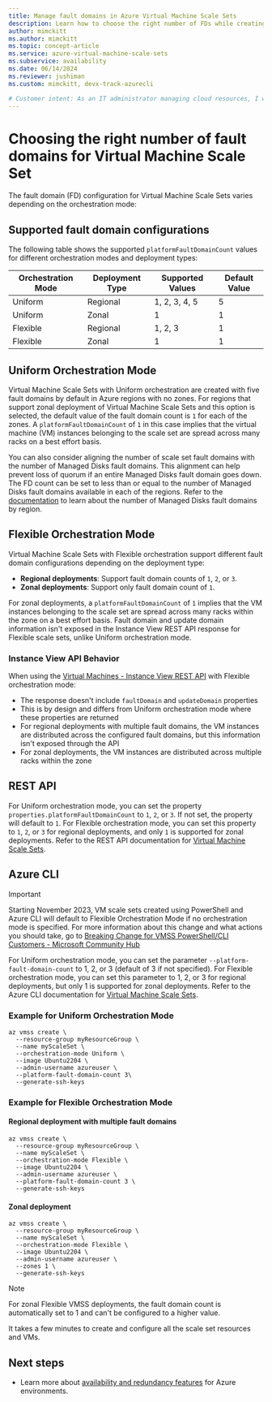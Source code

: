 ```yaml
---
title: Manage fault domains in Azure Virtual Machine Scale Sets
description: Learn how to choose the right number of FDs while creating a Virtual Machine Scale Set.
author: mimckitt
ms.author: mimckitt
ms.topic: concept-article
ms.service: azure-virtual-machine-scale-sets
ms.subservice: availability
ms.date: 06/14/2024
ms.reviewer: jushiman
ms.custom: mimckitt, devx-track-azurecli

# Customer intent: As an IT administrator managing cloud resources, I want to select the appropriate number of fault domains for my Virtual Machine Scale Set, so that I can ensure high availability and minimize the risk of downtime due to hardware failures.
---
```

# Choosing the right number of fault domains for Virtual Machine Scale Set

The fault domain (FD) configuration for Virtual Machine Scale Sets varies depending on the orchestration mode:

## Supported fault domain configurations

The following table shows the supported `platformFaultDomainCount` values for different orchestration modes and deployment types:

| Orchestration Mode | Deployment Type | Supported Values | Default Value |
|-------------------|----------------|------------------|---------------|
| Uniform | Regional | 1, 2, 3, 4, 5 | 5 |
| Uniform | Zonal | 1 | 1 |
| Flexible | Regional | 1, 2, 3 | 1 |
| Flexible | Zonal | 1 | 1 |

## Uniform Orchestration Mode
Virtual Machine Scale Sets with Uniform orchestration are created with five fault domains by default in Azure regions with no zones. For regions that support zonal deployment of Virtual Machine Scale Sets and this option is selected, the default value of the fault domain count is `1` for each of the zones. A `platformFaultDomainCount` of `1` in this case implies that the virtual machine (VM) instances belonging to the scale set are spread across many racks on a best effort basis.

You can also consider aligning the number of scale set fault domains with the number of Managed Disks fault domains. This alignment can help prevent loss of quorum if an entire Managed Disks fault domain goes down. The FD count can be set to less than or equal to the number of Managed Disks fault domains available in each of the regions. Refer to the [documentation](../virtual-machines/availability-set-overview.md) to learn about the number of Managed Disks fault domains by region.

## Flexible Orchestration Mode
Virtual Machine Scale Sets with Flexible orchestration support different fault domain configurations depending on the deployment type:

- **Regional deployments**: Support fault domain counts of `1`, `2`, or `3`.
- **Zonal deployments**: Support only fault domain count of `1`.

For zonal deployments, a `platformFaultDomainCount` of `1` implies that the VM instances belonging to the scale set are spread across many racks within the zone on a best effort basis. Fault domain and update domain information isn't exposed in the Instance View REST API response for Flexible scale sets, unlike Uniform orchestration mode.

### Instance View API Behavior
When using the [Virtual Machines - Instance View REST API](/rest/api/compute/virtualmachines/instanceview) with Flexible orchestration mode:
- The response doesn't include `faultDomain` and `updateDomain` properties
- This is by design and differs from Uniform orchestration mode where these properties are returned
- For regional deployments with multiple fault domains, the VM instances are distributed across the configured fault domains, but this information isn't exposed through the API
- For zonal deployments, the VM instances are distributed across multiple racks within the zone

## REST API
For Uniform orchestration mode, you can set the property `properties.platformFaultDomainCount` to `1`, `2`, or `3`. If not set, the property will default to `1`. For Flexible orchestration mode, you can set this property to `1`, `2`, or `3` for regional deployments, and only `1` is supported for zonal deployments. Refer to the REST API documentation for [Virtual Machine Scale Sets](/rest/api/compute/virtualmachinescalesets/createorupdate).

## Azure CLI

> [!IMPORTANT]
>Starting November 2023, VM scale sets created using PowerShell and Azure CLI will default to Flexible Orchestration Mode if no orchestration mode is specified. For more information about this change and what actions you should take, go to [Breaking Change for VMSS PowerShell/CLI Customers - Microsoft Community Hub](https://techcommunity.microsoft.com/t5/azure-compute-blog/breaking-change-for-vmss-powershell-cli-customers/ba-p/3818295)

For Uniform orchestration mode, you can set the parameter `--platform-fault-domain-count` to 1, 2, or 3 (default of 3 if not specified). For Flexible orchestration mode, you can set this parameter to 1, 2, or 3 for regional deployments, but only 1 is supported for zonal deployments. Refer to the Azure CLI documentation for [Virtual Machine Scale Sets](/cli/azure/vmss#az-vmss-create).

### Example for Uniform Orchestration Mode

```azurecli-interactive
az vmss create \
  --resource-group myResourceGroup \
  --name myScaleSet \
  --orchestration-mode Uniform \
  --image Ubuntu2204 \
  --admin-username azureuser \
  --platform-fault-domain-count 3\
  --generate-ssh-keys
```

### Example for Flexible Orchestration Mode

#### Regional deployment with multiple fault domains
```azurecli-interactive
az vmss create \
  --resource-group myResourceGroup \
  --name myScaleSet \
  --orchestration-mode Flexible \
  --image Ubuntu2204 \
  --admin-username azureuser \
  --platform-fault-domain-count 3 \
  --generate-ssh-keys
```

#### Zonal deployment 
```azurecli-interactive
az vmss create \
  --resource-group myResourceGroup \
  --name myScaleSet \
  --orchestration-mode Flexible \
  --image Ubuntu2204 \
  --admin-username azureuser \
  --zones 1 \
  --generate-ssh-keys
```

> [!NOTE]
> For zonal Flexible VMSS deployments, the fault domain count is automatically set to 1 and can't be configured to a higher value.

It takes a few minutes to create and configure all the scale set resources and VMs.

## Next steps
- Learn more about [availability and redundancy features](../virtual-machines/availability.md) for Azure environments.

